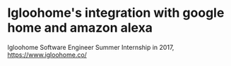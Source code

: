 # Igloohome's integration with google home and amazon alexa
Igloohome Software Engineer Summer Internship in 2017, https://www.igloohome.co/
